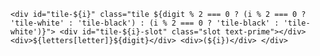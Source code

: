 `
      <div id="tile-${i}" class="tile ${digit % 2 === 0 ? (i % 2 === 0 ? 'tile-white' : 'tile-black') : (i % 2 === 0 ? 'tile-black' : 'tile-white')}">
        <div id="tile-${i}-slot" class="slot text-prime"></div>
        <div>${letters[letter]}${digit}</div>
        <div>(${i})</div>
      </div>
    `